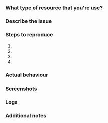 ### What type of resource that you're use?
<!--  e.g. Filterlist, Hosts File, Ruleset (Fill only one type from existing) -->

### Describe the issue
<!-- Tell me what's happen -->

### Steps to reproduce
1. 
2. 
3. 
4. 
<!-- ...

### Expected behaviour
<!-- A result that you want it happen... -->

### Actual behaviour
<!-- A result that you get instead... -->

### Screenshots
<!-- If you have some screencap, just upload here or paste from clipboard (PrintScreen, then Ctrl+V) -->

### Logs
<!-- If you tools have ability to store and/or report logs, you can fill in the code text box below. -->
<!-- Note for uBlock0, NanoAdblocker or uMatrix users, you can directly copy log table and paste here below for table formatting -->

### Additional notes
<!-- Feel free to write, especially to make more clear for resolve your issue. -->